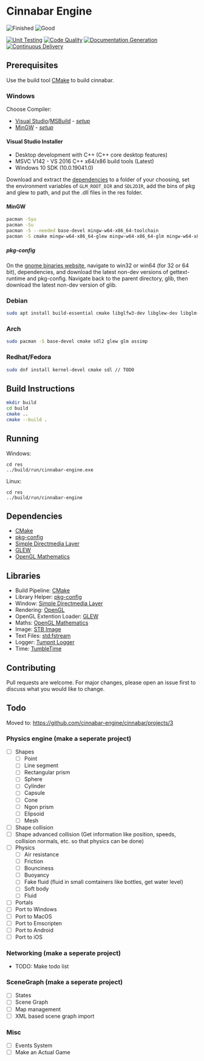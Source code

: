 # Cinnabar Engine

![Finished](https://img.shields.io/badge/Finished-no-red?style=flat)
![Good](https://img.shields.io/badge/Good-maybe-yellow?style=flat)

[![Unit Testing](https://github.com/cinnabar-engine/cinnabar/actions/workflows/UnitTests.yml/badge.svg)](https://github.com/cinnabar-engine/cinnabar/actions/workflows/UnitTests.yml)
[![Code Quality](https://github.com/cinnabar-engine/cinnabar/actions/workflows/codeql-analysis.yml/badge.svg)](https://github.com/cinnabar-engine/cinnabar/actions/workflows/codeql-analysis.yml)
[![Documentation Generation](https://github.com/cinnabar-engine/cinnabar/actions/workflows/Doxygen.yml/badge.svg)](https://github.com/cinnabar-engine/cinnabar/actions/workflows/Doxygen.yml)
[![Continuous Delivery](https://github.com/cinnabar-engine/cinnabar/actions/workflows/CD.yml/badge.svg)](https://github.com/cinnabar-engine/cinnabar/actions/workflows/CD.yml)

## Prerequisites

Use the build tool [CMake](https://cmake.org/install/) to build cinnabar.

### Windows

Choose Compiler:

-   [Visual Studio](https://visualstudio.microsoft.com/)/[MSBuild](https://aka.ms/buildtools) - _[setup](#visual-studio-installer)_
-   [MinGW](http://mingw-w64.org/doku.php/download) - _[setup](#msysmingw)_

#### Visual Studio Installer

-   Desktop development with C++ (C++ core desktop features)
-   MSVC V142 - VS 2016 C++ x64/x86 build tools (Latest)
-   Windows 10 SDK (10.0.19041.0)

Download and extract the [dependencies](#Dependencies) to a folder of your choosing,
set the environment variables of `GLM_ROOT_DIR` and `SDL2DIR`, add the bins of
pkg and glew to path, and put the .dll files in the res folder.

#### MinGW

```bash
pacman -Syu
pacman -Su
pacman -S --needed base-devel mingw-w64-x86_64-toolchain
pacman -S cmake mingw-w64-x86_64-glew mingw-w64-x86_64-glm mingw-w64-x86_64-SDL2
```

##### pkg-config

On the [gnome binaries website](https://download-fallback.gnome.org/binaries/),
navigate to win32 or win64 (for 32 or 64 bit), dependencies,
and download the latest non-dev versions of gettext-runtime and pkg-config.
Navigate back to the parent directory, glib, then download the latest non-dev version of glib.

### Debian

```bash
sudo apt install build-essential cmake libglfw3-dev libglew-dev libglm-dev libassimp-dev
```

### Arch

```bash
sudo pacman -S base-devel cmake sdl2 glew glm assimp
```

### Redhat/Fedora

```bash
sudo dnf install kernel-devel cmake sdl // TODO
```

## Build Instructions

```bash
mkdir build
cd build
cmake ..
cmake --build .
```

## Running

Windows:

```
cd res
../build/run/cinnabar-engine.exe
```

Linux:

```
cd res
../build/run/cinnabar-engine
```

## Dependencies

-   [CMake](https://cmake.org/)
-   [pkg-config](https://www.freedesktop.org/wiki/Software/pkg-config/)
-   [Simple Directmedia Layer](https://www.libsdl.org/)
-   [GLEW](http://glew.sourceforge.net/)
-   [OpenGL Mathematics](https://glm.g-truc.net/0.9.9/index.html)

## Libraries

-   Build Pipeline: [CMake](https://cmake.org/)
-   Library Helper: [pkg-config](https://www.freedesktop.org/wiki/Software/pkg-config/)
-   Window: [Simple Directmedia Layer](https://www.libsdl.org/)
-   Rendering: [OpenGL](https://www.opengl.org/)
-   OpenGL Extention Loader: [GLEW](http://glew.sourceforge.net/)
-   Maths: [OpenGL Mathematics](https://glm.g-truc.net/0.9.9/index.html)
-   Image: [STB Image](https://github.com/nothings/stb/blob/master/stb_image.h)
-   Text Files: [std:fstream](https://gcc.gnu.org/onlinedocs/libstdc++/libstdc++-html-USERS-4.2/fstream.html)
-   Logger: [Tumpnt Logger](https://github.com/Tumpnt/TumpntAudio/blob/master/src/core/tpnt_log.h)
-   Time: [TumbleTime](https://github.com/tumble1999/tumble-time)

## Contributing

Pull requests are welcome. For major changes, please open an issue first to discuss what you would like to change.

## Todo

Moved to: https://github.com/cinnabar-engine/cinnabar/projects/3

### Physics engine (make a seperate project)

-   [ ] Shapes
    -   [ ] Point
    -   [ ] Line segment
    -   [ ] Rectangular prism
    -   [ ] Sphere
    -   [ ] Cylinder
    -   [ ] Capsule
    -   [ ] Cone
    -   [ ] Ngon prism
    -   [ ] Elipsoid
    -   [ ] Mesh
-   [ ] Shape collision
-   [ ] Shape advanced collision (Get information like position, speeds, collision normals, etc. so that physics can be done)
-   [ ] Physics
    -   [ ] Air resistance
    -   [ ] Friction
    -   [ ] Bounciness
    -   [ ] Buoyancy
    -   [ ] Fake fluid (fluid in small comtainers like bottles, get water level)
    -   [ ] Soft body
    -   [ ] Fluid
-   [ ] Portals
-   [ ] Port to Windows
-   [ ] Port to MacOS
-   [ ] Port to Emscripten
-   [ ] Port to Android
-   [ ] Port to iOS

### Networking (make a seperate project)

-   TODO: Make todo list

### SceneGraph (make a seperate project)

-   [ ] States
-   [ ] Scene Graph
-   [ ] Map management
-   [ ] XML based scene graph import

### Misc

-   [ ] Events System
-   [ ] Make an Actual Game
